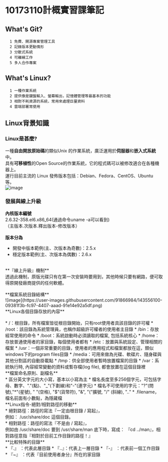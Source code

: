 # 10173110計概實習課筆記
## What's Git?
      1 免費、開源專案管理工具
      2 記錄版本更動情形
      3 分散式系統
      4 可離線工作
      5 多人合作專案

## What's Linux?
      1 一種作業系統
      2 提供像是鍵盤輸入、螢幕輸出，記憶體管理等最基本的功能
      3 相對不耗資源的系統，常用來處理巨量資料
      4 雲端部署常使用
## Linux背景知識
### Linux是甚麼?
   一種**自由開放原始碼**的類似Unix 的作業系統，廣泛運用於**伺服器**和**嵌入式系統**中。<br>
   具有**可移植性**的Open Source的作業系統，它的程式碼可以被修改適合在各種機器上。<br>
   運行目前主流的 Linux 發佈版本包括：Debian、Fedora、CentOS、Ubuntu 等。<br>
![image](https://user-images.githubusercontent.com/91866984/143552865-51c04328-96b5-4eb3-b105-5f544cd3f2a3.png)
### 發展與線上升級
   **內核版本編號**<br>
   2.6.32-358.el6.x86_64(通過命令uname -a可以看到)<br>
  （主版本.次版本.釋出版本-修改版本）<br>
  <br>
  **版本分為**<br>
  * 開發中版本範例(主、次版本為奇數)：2.5.x<br>
  * 穩定版本範例(主、次版本為偶數)：2.6.x<br>
  <br>
  **『線上升級』機制**<br>
  透過此機制，原版光碟只有在第一次安裝時要用到，其他時候只要有網路，便可取得原開發廠商提供的任何軟體。<br>
  <br>
  **檔案系統目錄結構**<br>
  ![image](https://user-images.githubusercontent.com/91866984/143556100-09381f3b-fc97-4407-aaad-91e14e92a5df.png)
  <br>
  **Linux各個目錄存放的內容**<br>
  <br>
  * /：根目錄，所有檔案皆從根目錄開始，只有root使用者具該目錄的許可權
  * /root：該目錄為系統管理員，也稱作超級許可權者的使用者主目錄
  * /bin：存放經常使用的命令
  * /boot：系統啟動時必須讀取的檔案, 包括系統核心
  * /home：存放普通使用者的家目錄，每個使用者都有
  * /etc：放置與系統設定、管理相關的檔案
  * /usr：一個非常重要的目錄，使用者的應用程式和檔案都放在這，類似windows下的program files目錄
  * /media：可用來做為光碟、軟碟片、隨身碟與其他分割區的自動掛載點
  * /tmp：供全部使用者暫時放置檔案的目錄
  * /var：系統執行時, 內容經常變動的資料或暫存檔(log file), 都會放置在這個目錄裡
  <br>
  **檔案命名原則、副檔名**<br>
  * 區分英文字元的大小寫，基本以小寫為主
  * 檔名長度至多256個字元，可包括字母、數字、"."(點)、"_"(下劃線)和"-"(連字元)
  * 檔名不可使用的字元："?"(問號),"*"(星號), " "(空格), "$"(貨幣符), "&", "("擴號, "/" (斜線), ".." 
  * .filename，檔名前面有小數點，為隱藏檔
  <br>
  **Linux指令-絕對/相對路徑的移動**<br>
  * 絕對路徑：路徑的寫法『一定由根目錄 / 寫起』，<br>
    例如： /usr/share/doc 這個目錄。<br>
  * 相對路徑：路徑的寫法『不是由 / 寫起』，<br>
    例如由 /usr/share/doc 要到 /usr/share/man 底下時，寫成： 『cd ../man』，相對路徑意指『相對於目前工作目錄的路徑！』<br>
   **比較特殊的目錄**<br>
   * 『.』 ：代表此層目錄
   * 『..』：代表上一層目錄
   * 『-』 ：代表前一個工作目錄
   * 『~』 ：代表『目前使用者身分』所在的家目錄<br>
   <br>
   



